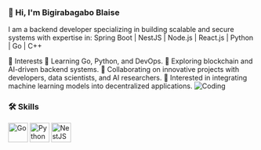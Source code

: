 ### 👋 Hi, I'm Bigirabagabo Blaise  ###
I am a backend developer specializing in building scalable and secure systems with expertise in:
Spring Boot | NestJS | Node.js | React.js | Python | Go | C++

🌟 Interests
🌱 Learning Go, Python, and DevOps.
🔗 Exploring blockchain and AI-driven backend systems.
🤝 Collaborating on innovative projects with developers, data scientists, and AI researchers.
🧠 Interested in integrating machine learning models into decentralized applications.
![Coding](https://media.giphy.com/media/L8K62iTDkzGX6/giphy.gif)
### 🛠️ Skills  
<img src="https://cdn.jsdelivr.net/gh/devicons/devicon/icons/go/go-original.svg" alt="Go" width="40" height="40"/>  
<img src="https://cdn.jsdelivr.net/gh/devicons/devicon/icons/python/python-original.svg" alt="Python" width="40" height="40"/>
<img src="https://cdn.jsdelivr.net/gh/devicons/devicon/icons/nestjs/nestjs-plain.svg" alt="NestJS" width="40" height="40"/>

